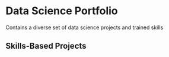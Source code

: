 # Data Science Portfolio
Contains a diverse set of data science projects and trained skills

## Skills-Based Projects
